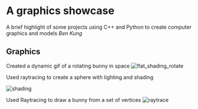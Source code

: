 # A graphics showcase
A brief highlight of some projects using C++ and Python to create computer graphics and models
*Ben Kung*

## Graphics ##
Created a dynamic gif of a rotating bunny in space
![flat_shading_rotate](https://github.com/user-attachments/assets/071f31d4-6b64-4a8f-801d-678a69280732)


Used raytracing to create a sphere with lighting and shading

![shading](https://github.com/user-attachments/assets/061d59ed-fc4a-446f-a7d9-9dcc8199f72f)

Used Raytracing to draw a bunny from a set of vertices
![raytrace](https://github.com/user-attachments/assets/a2bfebf1-5392-4a39-b30a-41a734f6aa76)
